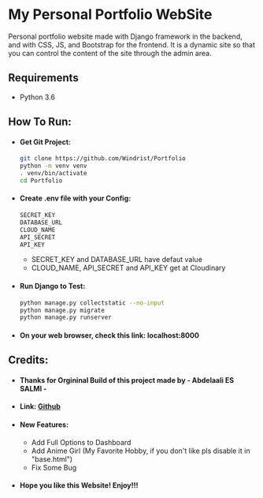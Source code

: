 My Personal Portfolio WebSite
=
Personal portfolio website made with Django framework in the backend, and with CSS, JS, and Bootstrap for the frontend. It is a dynamic site so that you can control the content of the site through the admin area.

## Requirements
- Python 3.6

## How To Run:
- #### Get Git Project:
    ```bash
    git clone https://github.com/Windrist/Portfolio
    python -m venv venv
    . venv/bin/activate
    cd Portfolio
    ```
- #### Create .env file with your Config:
    ```bash
    SECRET_KEY
    DATABASE_URL
    CLOUD_NAME
    API_SECRET
    API_KEY
    ```
    - SECRET_KEY and DATABASE_URL have defaut value
    - CLOUD_NAME, API_SECRET and API_KEY get at Cloudinary
- #### Run Django to Test:
    ```bash
    python manage.py collectstatic --no-input
    python manage.py migrate
    python manage.py runserver
    ```
- #### On your web browser, check this link: localhost:8000

## Credits:
* #### Thanks for Orgininal Build of this project made by - Abdelaali ES SALMI -
* #### Link: [Github](https://github.com/abdlalisalmi/DJANGO-Portfolio/README.md)
* #### New Features:
    * Add Full Options to Dashboard
    * Add Anime Girl (My Favorite Hobby, if you don't like pls disable it in "base.html")
    * Fix Some Bug
* #### Hope you like this Website! Enjoy!!!
